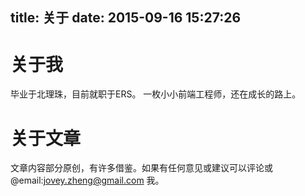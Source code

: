 title: 关于
date: 2015-09-16 15:27:26
---
# 关于我
毕业于北理珠，目前就职于ERS。
一枚小小前端工程师，还在成长的路上。

# 关于文章
文章内容部分原创，有许多借鉴。如果有任何意见或建议可以评论或 @email:jovey.zheng@gmail.com 我。
